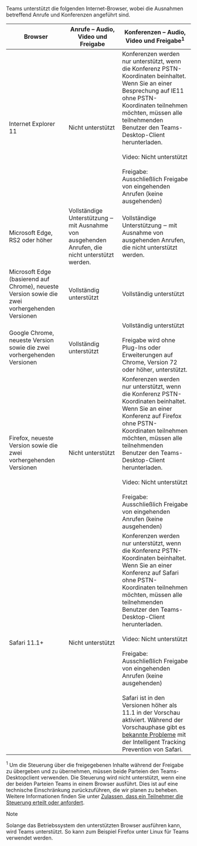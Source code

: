 Teams unterstützt die folgenden Internet-Browser, wobei die Ausnahmen betreffend Anrufe und Konferenzen angeführt sind.


|Browser  |Anrufe – Audio, Video und Freigabe  |Konferenzen – Audio, Video und Freigabe<sup>1</sup>  |
|---------|---------|---------|
|Internet Explorer 11     |Nicht unterstützt         |Konferenzen werden nur unterstützt, wenn die Konferenz PSTN-Koordinaten beinhaltet. Wenn Sie an einer Besprechung auf IE11 ohne PSTN-Koordinaten teilnehmen möchten, müssen alle teilnehmenden Benutzer den Teams-Desktop-Client herunterladen.<br><br>Video: Nicht unterstützt<br><br>Freigabe: Ausschließlich Freigabe von eingehenden Anrufen (keine ausgehenden)     |
|Microsoft Edge, RS2 oder höher     |Vollständige Unterstützung ‒ mit Ausnahme von ausgehenden Anrufen, die nicht unterstützt werden.         |Vollständige Unterstützung ‒ mit Ausnahme von ausgehenden Anrufen, die nicht unterstützt werden.         |
|Microsoft Edge (basierend auf Chrome), neueste Version sowie die zwei vorhergehenden Versionen     | Vollständig unterstützt    |Vollständig unterstützt         |
|Google Chrome, neueste Version sowie die zwei vorhergehenden Versionen       |Vollständig unterstützt |Vollständig unterstützt <br> <br>Freigabe wird ohne Plug-Ins oder Erweiterungen auf Chrome, Version 72 oder höher, unterstützt.       |
|Firefox, neueste Version sowie die zwei vorhergehenden Versionen     |Nicht unterstützt         |Konferenzen werden nur unterstützt, wenn die Konferenz PSTN-Koordinaten beinhaltet. Wenn Sie an einer Konferenz auf Firefox ohne PSTN-Koordinaten teilnehmen möchten, müssen alle teilnehmenden Benutzer den Teams-Desktop-Client herunterladen.<br><br>Video: Nicht unterstützt<br><br>Freigabe: Ausschließlich Freigabe von eingehenden Anrufen (keine ausgehenden)     |
|Safari 11.1+     | Nicht unterstützt        |Konferenzen werden nur unterstützt, wenn die Konferenz PSTN-Koordinaten beinhaltet. Wenn Sie an einer Konferenz auf Safari ohne PSTN-Koordinaten teilnehmen möchten, müssen alle teilnehmenden Benutzer den Teams-Desktop-Client herunterladen.<br><br>Video: Nicht unterstützt<br><br>Freigabe: Ausschließlich Freigabe von eingehenden Anrufen (keine ausgehenden)<br><br>Safari ist in den Versionen höher als 11.1 in der Vorschau aktiviert. Während der Vorschauphase gibt es [bekannte Probleme](https://support.office.com/article/safari-browser-support-1aac0a7c-35a8-42c1-a7df-f674afe234df) mit der Intelligent Tracking Prevention von Safari.      |

<sup>1</sup> Um die Steuerung über die freigegebenen Inhalte während der Freigabe zu übergeben und zu übernehmen, müssen beide Parteien den Teams-Desktopclient verwenden. Die Steuerung wird nicht unterstützt, wenn eine der beiden Parteien Teams in einem Browser ausführt. Dies ist auf eine technische Einschränkung zurückzuführen, die wir planen zu beheben. Weitere Informationen finden Sie unter [Zulassen, dass ein Teilnehmer die Steuerung erteilt oder anfordert](../meeting-policies-in-teams.md#allow-a-participant-to-give-or-request-control).

> [!NOTE]
> Solange das Betriebssystem den unterstützten Browser ausführen kann, wird Teams unterstützt. So kann zum Beispiel Firefox unter Linux für Teams verwendet werden.
